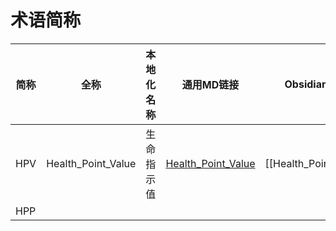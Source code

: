 # 术语简称


| 简称  | 全称                 | 本地化名称 | 通用MD链接                                              | Obsidian Link          | 描述  |
| --- | ------------------ | ----- | --------------------------------------------------- | ---------------------- | --- |
| HPV | Health_Point_Value | 生命指示值 | [Health_Point_Value](Properties/Health_Point_Value) | [[Health_Point_Value]] |     |
| HPP |                    |       |                                                     |                        |     |
